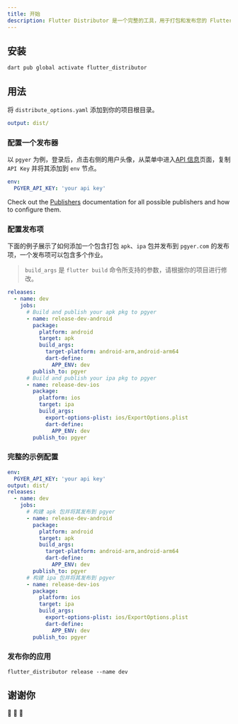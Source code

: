 ```yaml
---
title: 开始
description: Flutter Distributor 是一个完整的工具，用于打包和发布您的 Flutter 应用。
---
```


## 安装

```
dart pub global activate flutter_distributor
```

## 用法

将 `distribute_options.yaml` 添加到你的项目根目录。

```yaml
output: dist/
```

### 配置一个发布器

以 `pgyer` 为例，登录后，点击右侧的用户头像，从菜单中进入[API 信息](https://www.pgyer.com/account/api)页面，复制 `API Key` 并将其添加到 `env` 节点。

```yaml
env:
  PGYER_API_KEY: 'your api key'
```

Check out the [Publishers](configuration/publishers/) documentation for all possible publishers and how to configure them.

### 配置发布项

下面的例子展示了如何添加一个包含打包 `apk`、`ipa` 包并发布到 `pgyer.com` 的发布项，一个发布项可以包含多个作业。

> `build_args` 是 `flutter build` 命令所支持的参数，请根据你的项目进行修改。

```yaml
releases:
  - name: dev
    jobs:
      # Build and publish your apk pkg to pgyer
      - name: release-dev-android
        package:
          platform: android
          target: apk
          build_args:
            target-platform: android-arm,android-arm64
            dart-define:
              APP_ENV: dev
        publish_to: pgyer
      # Build and publish your ipa pkg to pgyer
      - name: release-dev-ios
        package:
          platform: ios
          target: ipa
          build_args:
            export-options-plist: ios/ExportOptions.plist
            dart-define:
              APP_ENV: dev
        publish_to: pgyer
```

### 完整的示例配置

```yaml
env:
  PGYER_API_KEY: 'your api key'
output: dist/
releases:
  - name: dev
    jobs:
      # 构建 apk 包并将其发布到 pgyer
      - name: release-dev-android
        package:
          platform: android
          target: apk
          build_args:
            target-platform: android-arm,android-arm64
            dart-define:
              APP_ENV: dev
        publish_to: pgyer
      # 构建 ipa 包并将其发布到 pgyer
      - name: release-dev-ios
        package:
          platform: ios
          target: ipa
          build_args:
            export-options-plist: ios/ExportOptions.plist
            dart-define:
              APP_ENV: dev
        publish_to: pgyer
```

### 发布你的应用

```
flutter_distributor release --name dev
```

## 谢谢你

🎉 🎉 🎉
